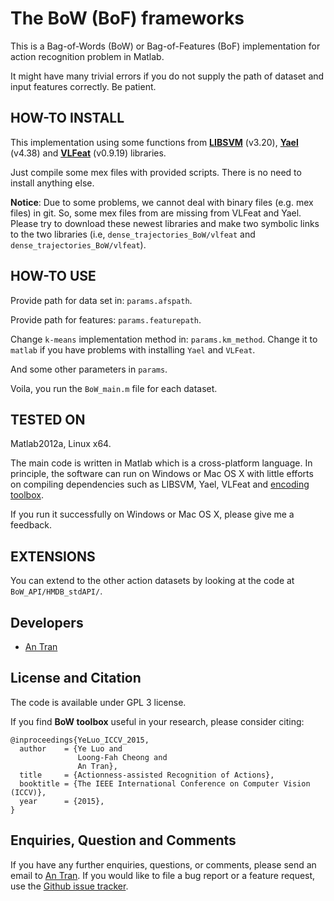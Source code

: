 The BoW (BoF) frameworks
========================

This is a Bag-of-Words (BoW) or Bag-of-Features (BoF) implementation for action recognition problem in Matlab.

It might have many trivial errors if you do not supply the path of dataset and input features correctly. Be patient.

HOW-TO INSTALL
--------------

This implementation using some functions from **[LIBSVM](https://www.csie.ntu.edu.tw/~cjlin/libsvm/)** (v3.20), **[Yael](https://gforge.inria.fr/projects/yael/)** (v4.38) and **[VLFeat](http://www.vlfeat.org/)** (v0.9.19) libraries.

Just compile some mex files with provided scripts. There is no need to install anything else.

**Notice**: Due to some problems, we cannot deal with binary files (e.g. mex files) in git. So, some mex files from are missing from VLFeat and Yael. 
Please try to download these newest libraries and make two symbolic links to the two libraries (i.e, `dense_trajectories_BoW/vlfeat` and `dense_trajectories_BoW/vlfeat`). 

HOW-TO USE
----------

Provide path for data set in: `params.afspath`.

Provide path for features: `params.featurepath`.

Change `k-means` implementation method in: `params.km_method`. Change it to `matlab` if you have problems with installing `Yael` and `VLFeat`.

And some other parameters in `params`.

Voila, you run the `BoW_main.m` file for each dataset.

TESTED ON
---------

Matlab2012a, Linux x64.

The main code is written in Matlab which is a cross-platform language. In principle, the software can run on Windows or Mac OS X with little efforts on compiling dependencies such as LIBSVM, Yael, VLFeat and [encoding toolbox](https://github.com/antran89/BoW_frameworks/tree/master/dense_trajectories_BoW/ACCV2012_Encodeing).

If you run it successfully on Windows or Mac OS X, please give me a feedback.

EXTENSIONS
-------------

You can extend to the other action datasets by looking at the code at `BoW_API/HMDB_stdAPI/`.

Developers
----------

* [An Tran](http://antran89.github.io/)

License and Citation
---------------------

The code is available under GPL 3 license.

If you find **BoW toolbox** useful in your research, please consider citing:
```
@inproceedings{YeLuo_ICCV_2015,
  author    = {Ye Luo and
               Loong-Fah Cheong and
               An Tran},
  title     = {Actionness-assisted Recognition of Actions},
  booktitle = {The IEEE International Conference on Computer Vision (ICCV)},
  year      = {2015},
}
```

Enquiries, Question and Comments
--------------------------------

If you have any further enquiries, questions, or comments, please send an email
to [An Tran](tranlaman@gmail.com). If you would like to file a bug report or a feature request, use the  [Github issue tracker](https://github.com/howtobeahacker/BoW_frameworks/issues).
